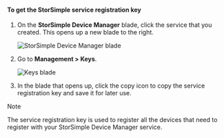 <!--author=alkohli last changed: 06/22/17-->

#### <a name="to-get-the-storsimple-service-registration-key"></a>To get the StorSimple service registration key

1. On the **StorSimple Device Manager** blade, click the service that you created. This opens up a new blade to the right.
   
     ![StorSimple Device Manager blade](./media/storsimple-8000-get-service-registration-key/createssdevman5.png)

2.  Go to **Management > Keys**.
   
     ![Keys blade](./media/storsimple-8000-get-service-registration-key/getregkey2.png)

3.  In the blade that opens up, click the copy icon to copy the service registration key and save it for later use.

> [!NOTE]
> The service registration key is used to register all the devices that need to register with your StorSimple Device Manager service.


